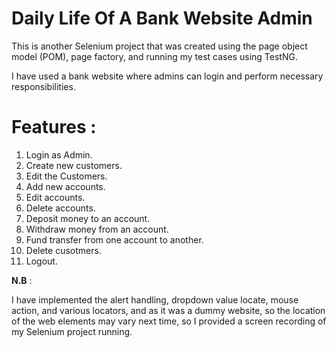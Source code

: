 # Daily Life Of A Bank Website Admin
This is another Selenium project that was created using the page object model (POM), page factory, and running my test cases using TestNG.

I have used a bank website where admins can login and perform necessary responsibilities.

# Features :
1. Login as Admin.
2. Create new customers.
3. Edit the Customers.
4. Add new accounts.
5. Edit accounts.
6. Delete accounts.
7. Deposit money to an account.
8. Withdraw money from an account.
9. Fund transfer from one account to another.
10. Delete cusotmers.
11. Logout.

**N.B** : 

I have implemented the alert handling, dropdown value locate, mouse action, and various locators, and as it was a dummy website,
so the location of the web elements may vary next time, so I provided a screen recording of my Selenium project running.
